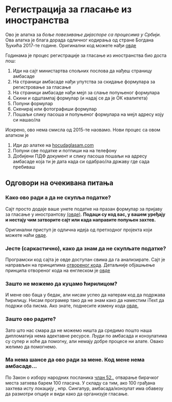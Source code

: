 # Регистрација за гласање из иностранства

Ово је алатка за _боље повезивање дијаспоре са процесима у Србији._
Ова алатка је блага дорада одличног кодирања од стране Богдана Ђукића 2017-те године. Оригинални код можете нађи [овде](https://github.com/bdjukic/glasajDijasporo)

Годинама је процес регистрације за гласање из иностранства био доста лош:
1. Иди на сајт министартва спољних послова да нађеш страницу амбасаде
2. На страници амбасаде нађи упутства за скидање формулара за регистровање за гласање
3. На страници амбасаде нађи мејл за слање попуњеног формулара
3. Скини и одштампај формулар (и надај се да је ОК квалитета)
4. Попуни формулар
5. Скенирај или фотографиши формулар
6. Пошаљи слику пасоша и попуњеног формулара на мејл адресу коју си нашао/ла


Искрено, ово нема смисла од 2015-те наовамо. Нови процес са овом алатком је
1. Иди до алатке на [hocudaglasam.com](https://testglasanja.azurewebsites.net/)
2. Попуни све податке и потпиши на на телефону
3. Добијени ПДФ документ и слику пасоша пошаљи на адресу амбасаде која ти је дата када си одабрао/ла државу где сада пребиваш


## Одговори на очекивана питања
### Како ово ради а да не скупља податке?
Сајт просто додаје ваше унете податке на празан формулар за пријаву за гласање у инострантсву [(овде)](https://github.com/vokativ/glasajDijasporo/blob/master/GlasajDijasporoService/Content/VotingRequestDocument.pdf). **Подаци су код вас, у вашем уређају и нестају чим затворите сајт или када направите попуњен захтев.**

Оригинални приступ је одлична идеја од претходног пројекта који можете наћи [овде](https://github.com/bdjukic/glasajDijasporo).

### Јесте (саркастично), како да знам да не скупљате податке?
Програмски код сајта је овде доступан свима да га анализирате. Сајт је направљен на принципима [отвореног кода](https://sr.wikipedia.org/wiki/%D0%9E%D1%82%D0%B2%D0%BE%D1%80%D0%B5%D0%BD_%D0%BA%D0%BE%D0%B4). Детаљније објашњење принципа отвореног кода на енглеском је [овде](https://en.wikipedia.org/wiki/Open_source)

### Зашто не можемо да куцамо ћирилицом?
И мене ово баца у бедак, али нисам успео да натерам код да подржава ћирилицу. Нисам програмер тако да не знам како да наместим iText да подржи оба писма. Ако знате, поднесите измену кода [овде.](https://github.com/vokativ/glasajDijasporo/blob/master/GlasajDijasporoService/Controllers/ServiceController.cs#L45)

### Зашто ово радите?
Зато што нас смара да не можемо ништа да средимо пошто наша дипломатија нема адектавне ресурсе. Људи по амбасада и конзулатима су супер и хоће да помогну, али немају добре процесе ни алате. Овако желимо да помогнемо.

### Ма нема шансе да ово ради за мене. Код мене нема амбасаде...
По Закон о избору народних посланика [члан 52.](http://www.pravno-informacioni-sistem.rs/SlGlasnikPortal/eli/rep/sgrs/skupstina/zakon/2000/35/1/reg), отварање бирачког места затхева барем 100 гласача. У складу са тим, ако 100 грађана захтева исту локацију , нпр. Сингапур, амбасада/конзулат има обавезу да размотри опције и види како да организује гласање.
